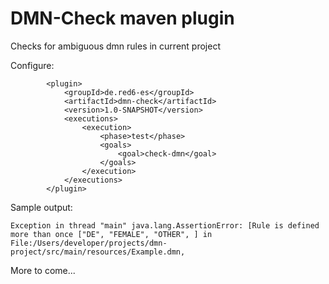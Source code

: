 DMN-Check maven plugin
======================

Checks for ambiguous dmn rules in current project


Configure:
		
	        <plugin>
                <groupId>de.red6-es</groupId>
                <artifactId>dmn-check</artifactId>
                <version>1.0-SNAPSHOT</version>
                <executions>
                    <execution>
                        <phase>test</phase>
                        <goals>
                            <goal>check-dmn</goal>
                        </goals>
                    </execution>
                </executions>
            </plugin>


Sample output:

    Exception in thread "main" java.lang.AssertionError: [Rule is defined more than once ["DE", "FEMALE", "OTHER", ] in File:/Users/developer/projects/dmn-project/src/main/resources/Example.dmn,


More to come...
